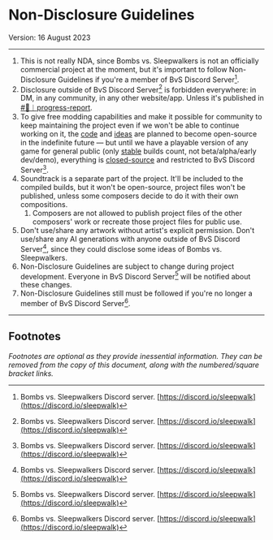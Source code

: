 # Non-Disclosure Guidelines

Version: 16 August 2023

----

1. This is not really NDA, since Bombs vs. Sleepwalkers is not an officially commercial project at the moment, but it's important to follow Non-Disclosure Guidelines if you're a member of BvS Discord Server[^1].
2. Disclosure outside of BvS Discord Server[^1] is forbidden everywhere: in DM, in any community, in any other website/app. Unless it's published in [#📢︱progress-report](https://discord.com/channels/1040941619488239638/1140272532071661638).
3. To give free modding capabilities and make it possible for community to keep maintaining the project even if we won't be able to continue working on it, the <u>code</u> and <u>ideas</u> are planned to become open-source in the indefinite future — but until we have a playable version of any game for general public (only <u>stable</u> builds count, not beta/alpha/early dev/demo), everything is <u>closed-source</u> and restricted to BvS Discord Server[^1].
4. Soundtrack is a separate part of the project. It'll be included to the compiled builds, but it won't be open-source, project files won't be published, unless some composers decide to do it with their own compositions.
    1. Composers are not allowed to publish project files of the other composers' work or recreate those project files for public use.
5. Don't use/share any artwork without artist's explicit permission. Don't use/share any AI generations with anyone outside of BvS Discord Server[^1], since they could disclose some ideas of Bombs vs. Sleepwalkers.
6. Non-Disclosure Guidelines are subject to change during project development. Everyone in BvS Discord Server[^1] will be notified about these changes.
7. Non-Disclosure Guidelines still must be followed if you're no longer a member of BvS Discord Server[^1].

----

## Footnotes

_Footnotes are optional as they provide inessential information. They can be removed from the copy of this document, along with the numbered/square bracket links._

[^1]: Bombs vs. Sleepwalkers Discord server. [https://discord.io/sleepwalk](https://discord.io/sleepwalk)
